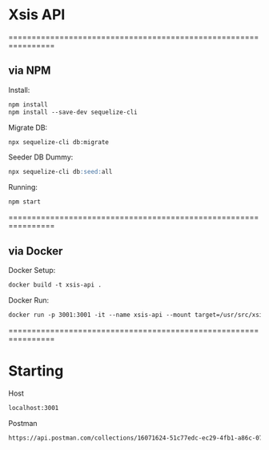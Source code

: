 # Xsis API

================================================================
## via NPM
Install:
```markdown
npm install
npm install --save-dev sequelize-cli
```
Migrate DB:
```markdown
npx sequelize-cli db:migrate
```
Seeder DB Dummy:
```markdown
npx sequelize-cli db:seed:all
```

Running:
```markdown
npm start
```

================================================================

## via Docker
Docker Setup:

```markdown
docker build -t xsis-api .
```
Docker Run:

```markdown
docker run -p 3001:3001 -it --name xsis-api --mount target=/usr/src/xsis-api xsis-api
```

================================================================

# Starting
Host
```markdown
localhost:3001
```
Postman
```markdown
https://api.postman.com/collections/16071624-51c77edc-ec29-4fb1-a86c-07b785d98fd9?access_key=PMAT-01HA4SDXRWDJRB3DTGXPKBEZAX
```

